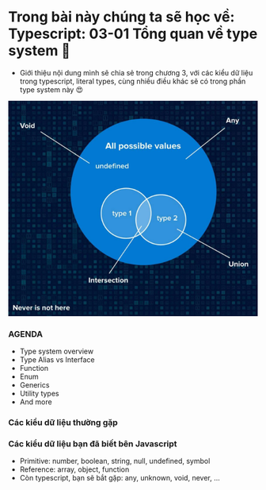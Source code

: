 # Trong bài này chúng ta sẽ học về: Typescript: 03-01 Tổng quan về type system 🎉

- Giới thiệu nội dung mình sẽ chia sẻ trong chương 3, với các kiểu dữ liệu trong typescript, literal types, cùng nhiều điều khác sẽ có trong phần type system này 😍

![type system](03-01-main.png)

### AGENDA

- Type system overview
- Type Alias vs Interface
- Function
- Enum
- Generics
- Utility types
- And more

### Các kiểu dữ liệu thường gặp

### Các kiểu dữ liệu bạn đã biết bên Javascript

- Primitive: number, boolean, string, null, undefined, symbol
- Reference: array, object, function
- Còn typescript, bạn sẽ bắt gặp: any, unknown, void, never, ...